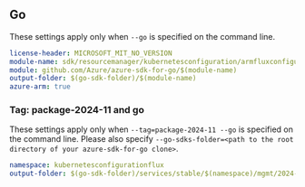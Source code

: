 ## Go

These settings apply only when `--go` is specified on the command line.


``` yaml $(go) && $(track2)
license-header: MICROSOFT_MIT_NO_VERSION
module-name: sdk/resourcemanager/kubernetesconfiguration/armfluxconfigurations
module: github.com/Azure/azure-sdk-for-go/$(module-name)
output-folder: $(go-sdk-folder)/$(module-name)
azure-arm: true
```

### Tag: package-2024-11 and go

These settings apply only when `--tag=package-2024-11 --go` is specified on the command line.
Please also specify `--go-sdks-folder=<path to the root directory of your azure-sdk-for-go clone>`.

```yaml $(tag) == 'package-2024-11' && $(go)
namespace: kubernetesconfigurationflux
output-folder: $(go-sdk-folder)/services/stable/$(namespace)/mgmt/2024-11-01/$(namespace)
```
